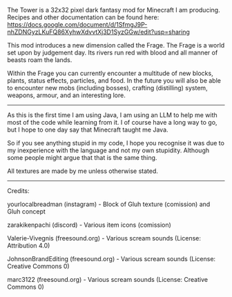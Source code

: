 The Tower is a 32x32 pixel dark fantasy mod for Minecraft I am producing.
Recipes and other documentation can be found here: https://docs.google.com/document/d/1SfmgJ9P-nhZDNGyzLKuFQ86XyhwXdvvtXj3D1SyzGGw/edit?usp=sharing

This mod introduces a new dimension called the Frage. The Frage is a world set upon by 
judgement day. Its rivers run red with blood and all manner of beasts roam the lands. 

Within the Frage you can currently encounter a multitude of new blocks, plants, status effects, particles,
and food. In the future you will also be able to encounter new mobs (including bosses), crafting (distilling) system, weapons, 
armour, and an interesting lore. 
__________________________________________________________________________________
As this is the first time I am using Java, I am using an LLM to help me with most of the code while learning from it.
I of course have a long way to go, but I hope to one day say that Minecraft taught me Java. 

So if you see anything stupid in my code, I hope you recognise it was due to my inexperience with the language and not my own stupidity. Although some people might argue that that is the same thing. 

All textures are made by me unless otherwise stated.

__________________________________________________________________________________
Credits:

yourlocalbreadman (instagram) - Block of Gluh texture (comission) and Gluh concept

zarakikenpachi (discord) - Various item icons (comission)

Valerie-Vivegnis (freesound.org) - Various scream sounds (License: Attribution 4.0)

JohnsonBrandEditing (freesound.org) - Various scream sounds (License: Creative Commons 0)

marc3122 (freesound.org) - Various scream sounds (License: Creative Commons 0)
